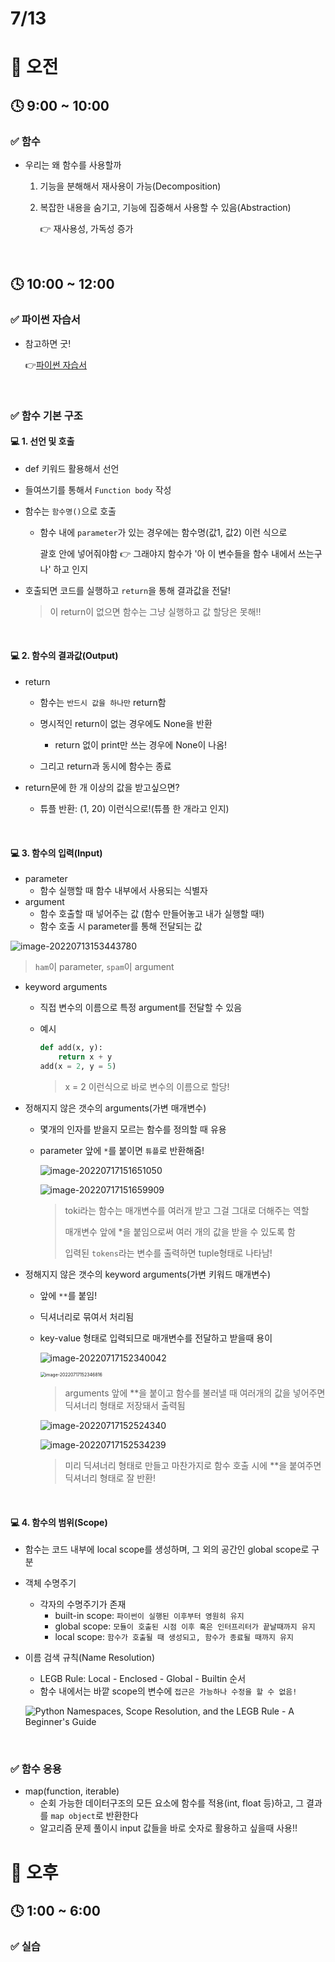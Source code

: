 # 7/13

# 🌇 오전

## 🕓 9:00 ~ 10:00

### ✅ 함수

- 우리는 왜 함수를 사용할까

  1. 기능을 분해해서 재사용이 가능(Decomposition)

  2. 복잡한 내용을 숨기고, 기능에 집중해서 사용할 수 있음(Abstraction)

     👉 재사용성, 가독성 증가

<br>



## 🕓 10:00 ~ 12:00

### ✅ 파이썬 자습서

- 참고하면 굿!

  👉[파이썬 자습서](https://docs.python.org/3/)

<br>



### ✅ 함수 기본 구조

#### 💻 1. 선언 및 호출

- def 키워드 활용해서 선언

- 들여쓰기를 통해서 `Function body` 작성

- 함수는 `함수명()`으로 호출

  - 함수 내에 `parameter`가 있는 경우에는 함수명(값1, 값2) 이런 식으로

    괄호 안에 넣어줘야함 👉 그래야지 함수가 '아 이 변수들을 함수 내에서 쓰는구나' 하고 인지

- 호출되면 코드를 실행하고 `return`을 통해 결과값을 전달!

  > 이  return이 없으면 함수는 그냥 실행하고 값 할당은 못해!!

<br>



#### 💻 2. 함수의 결과값(Output)

- return
  - 함수는 `반드시 값을 하나만` return함
  - 명시적인 return이 없는 경우에도 None을 반환
    - return 없이 print만 쓰는 경우에 None이 나옴!

  - 그리고 return과 동시에 함수는 종료

- return문에 한 개 이상의 값을 받고싶으면?
  - 튜플 반환: (1, 20) 이런식으로!(튜플 한 개라고 인지)

<br>



#### 💻 3. 함수의 입력(Input)

- parameter
  - 함수 실행할 때 함수 내부에서 사용되는 식별자
- argument
  - 함수 호출할 때 넣어주는 값 (함수 만들어놓고 내가 실행할 때!)
  - 함수 호출 시 parameter를 통해 전달되는 값

![image-20220713153443780](Python_220713.assets/image-20220713153443780.png)

> `ham`이 parameter, `spam`이 argument

- keyword arguments

  - 직접 변수의 이름으로 특정 argument를 전달할 수 있음

  - 예시

    ```python
    def add(x, y):
        return x + y
    add(x = 2, y = 5)
    ```

    > x = 2 이런식으로 바로 변수의 이름으로 할당!


- 정해지지 않은 갯수의 arguments(가변 매개변수)


    - 몇개의 인자를 받을지 모르는 함수를 정의할 때 유용


    - parameter 앞에 `*`를 붙이면 `튜플`로 반환해줌!

      ![image-20220717151651050](Python_220713.assets/image-20220717151651050.png)

      ![image-20220717151659909](Python_220713.assets/image-20220717151659909.png)

      > toki라는 함수는 매개변수를 여러개 받고 그걸 그대로 더해주는 역할
      >
      > 매개변수 앞에 *을 붙임으로써 여러 개의 값을 받을 수 있도록 함
      >
      > 입력된 `tokens`라는 변수를 출력하면 tuple형태로 나타남!

      



- 정해지지 않은 갯수의 keyword arguments(가변 키워드 매개변수)
  - 앞에 `**`를 붙임!
  
  - 딕셔너리로 묶여서 처리됨
  
  - key-value 형태로 입력되므로 매개변수를 전달하고 받을때 용이
  
    ![image-20220717152340042](Python_220713.assets/image-20220717152340042.png)
  
    <img src="Python_220713.assets/image-20220717152346816.png" alt="image-20220717152346816" style="zoom:50%;" />
  
    > arguments 앞에 **을 붙이고 함수를 불러낼 때 여러개의 값을 넣어주면 딕셔너리 형태로 저장돼서 출력됨
  
    ![image-20220717152524340](Python_220713.assets/image-20220717152524340.png)
  
    ![image-20220717152534239](Python_220713.assets/image-20220717152534239.png)
  
    > 미리 딕셔너리 형태로 만들고 마찬가지로 함수 호출 시에 **을 붙여주면 딕셔너리 형태로 잘 반환!

<br>



#### 💻 4. 함수의 범위(Scope)

- 함수는 코드 내부에 local scope를 생성하며, 그 외의 공간인 global scope로 구분

- 객체 수명주기
  - 각자의 수명주기가 존재
    - built-in scope: `파이썬이 실행된 이후부터 영원히 유지`
    - global scope: `모듈이 호출된 시점 이후 혹은 인터프리터가 끝날때까지 유지`
    - local scope: `함수가 호출될 때 생성되고, 함수가 종료될 때까지 유지`

- 이름 검색 규칙(Name Resolution)
  - LEGB Rule: Local - Enclosed - Global - Builtin 순서
  - 함수 내에서는 바깥 scope의 변수에 `접근은 가능하나 수정을 할 수 없음!`
  
  ![Python Namespaces, Scope Resolution, and the LEGB Rule - A Beginner's Guide](Python_220713.assets/1520575535968.jpeg)

<br>



### ✅ 함수 응용

- map(function, iterable)
  - 순회 가능한 데이터구조의 모든 요소에 함수를 적용(int, float 등)하고, 그 결과를 `map object`로 반환한다
  - 알고리즘 문제 풀이시 input 값들을 바로 숫자로 활용하고 싶을때 사용!!



# 🌆 오후

## 🕓 1:00 ~ 6:00

### ✅ 실습

